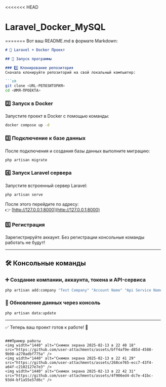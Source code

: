 <<<<<<< HEAD
# Laravel_Docker_MySQL
=======
Вот ваш README.md в формате Markdown:  

```md
# 🚀 Laravel + Docker Проект

## 📌 Запуск программы  

### 1️⃣ Клонирование репозитория  
Сначала клонируйте репозиторий на свой локальный компьютер:  

```sh
git clone <URL-РЕПОЗИТОРИЯ>
cd <ИМЯ-ПРОЕКТА>
```

### 2️⃣ Запуск в Docker  
Запустите проект в Docker с помощью команды:  

```sh
docker compose up -d
```

### 3️⃣ Подключение к базе данных  
После подключения и создания базы данных выполните миграцию:  

```sh
php artisan migrate
```

### 4️⃣ Запуск Laravel сервера  
Запустите встроенный сервер Laravel:  

```sh
php artisan serve
```

После этого перейдите по адресу:  
👉 [http://127.0.0.1:8000](http://127.0.0.1:8000)  

### 5️⃣ Регистрация  
Зарегистрируйте аккаунт. Без регистрации консольные команды работать не будут!  

---

## 🛠 Консольные команды  

### ➕ Создание компании, аккаунта, токена и API-сервиса  
```sh
php artisan add:company "Test Company" "Account Name" "Api Service Name" "bearer" "your-token-value" 1
```

### 🔄 Обновление данных через консоль  
```sh
php artisan data:update
```
---

✅ Теперь ваш проект готов к работе! 🚀  
```

###Пример работы 
<img width="1440" alt="Снимок экрана 2025-02-13 в 22 40 18" src="https://github.com/user-attachments/assets/bff4af9e-d85d-4588-9b98-a270adbf775a" />
<img width="1440" alt="Снимок экрана 2025-02-13 в 22 41 29" src="https://github.com/user-attachments/assets/268ce765-ecc7-43f4-a64f-c2102127e7e3" />
<img width="1440" alt="Снимок экрана 2025-02-13 в 22 42 31" src="https://github.com/user-attachments/assets/4f906ed4-dc7e-41bc-93d4-bf1a55e57d6c" />




